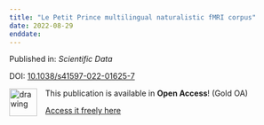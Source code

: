```yaml
---
title: "Le Petit Prince multilingual naturalistic fMRI corpus"
date: 2022-08-29
enddate:
---
```


Published in: *Scientific Data*

DOI: [10.1038/s41597-022-01625-7](https://doi.org/10.1038/s41597-022-01625-7)

<img src="https://upload.wikimedia.org/wikipedia/commons/thumb/7/77/Open_Access_logo_PLoS_transparent.svg/800px-Open_Access_logo_PLoS_transparent.svg.png" alt="drawing" width="50" align="left"/> &nbsp;&nbsp;&nbsp;This publication is available in **Open Access**! (Gold OA)

&nbsp;&nbsp;&nbsp;<a href="https://www.nature.com/articles/s41597-022-01625-7.pdf">Access it freely here</a>

